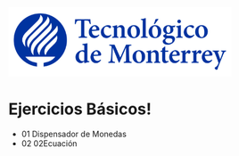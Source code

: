 ![Tec de Monterrey](images/logotecmty.png)
# Ejercicios Básicos!

- 01 Dispensador de Monedas
- 02 02Ecuación
